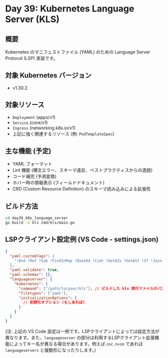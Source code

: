 # Day 39: Kubernetes Language Server (KLS)

## 概要

Kubernetes のマニフェストファイル (YAML) のための Language Server Protocol (LSP) 実装です。

## 対象 Kubernetes バージョン

* v1.30.2

## 対象リソース

* `Deployment` (apps/v1)
* `Service` (core/v1)
* `Ingress` (networking.k8s.io/v1)
* 上記に強く関連するリソース (例: `PodTemplateSpec`)

## 主な機能 (予定)

* YAML フォーマット
* Lint 機能 (構文エラー、スキーマ違反、ベストプラクティスからの逸脱)
* コード補完 (予測変換)
* ホバー時の情報表示 (フィールドドキュメント)
* CRD (Custom Resource Definition) のスキーマ読み込みによる拡張性

## ビルド方法

```bash
cd day39_k8s_language_server
go build -o kls cmd/kls/main.go
```

## LSPクライアント設定例 (VS Code - settings.json)

```json
{
  "yaml.customTags": [
    "!And !Ref !Sub !FindInMap !Base64 !Cidr !GetAZs !GetAtt !If !Join !Equals !Not !Or !Select !Split !Transform"
  ],
  "yaml.validate": true,
  "yaml.schemas": {},
  "languageserver": {
    "kubernetes": {
      "command": ["/path/to/your/kls"], // ビルドした kls 実行ファイルのパス
      "filetypes": ["yaml"],
      "initializationOptions": {
        // 初期化オプション (もしあれば)
      }
    }
  }
}
```

(注: 上記の VS Code 設定は一例です。LSPクライアントによっては設定方法が異なります。また、`languageserver` の部分は利用するLSPクライアント拡張機能によってキー名が異なる場合があります。例えば `coc.nvim` であれば `languageservers` と複数形になったりします。) 
